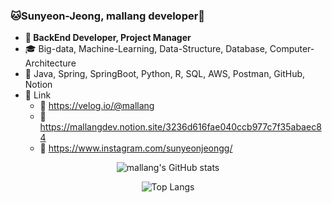 ### 🐱Sunyeon-Jeong, mallang developer🐰
- **🎀 BackEnd Developer, Project Manager**
- 🎓 Big-data, Machine-Learning, Data-Structure, Database, Computer-Architecture
- 🌈 Java, Spring, SpringBoot, Python, R, SQL, AWS, Postman, GitHub, Notion
- 🍋 Link
  - 📎 https://velog.io/@mallang
  - 📎 https://mallangdev.notion.site/3236d616fae040ccb977c7f35abaec84
  - 📎 https://www.instagram.com/sunyeonjeongg/

<div align="center">

![mallang's GitHub stats](https://github-readme-stats.vercel.app/api?username=sunyeon-Jeong&show_icons=true&theme=omni)

![Top Langs](https://github-readme-stats.vercel.app/api/top-langs/?username=sunyeon-Jeong&layout=compact&theme=omni)
</div>
